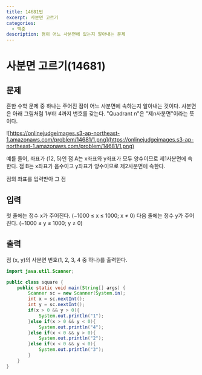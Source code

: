 ```yaml
---
title: 14681번
excerpt: 사분면 고르기
categories:
  - 백준
description: 점이 어느 사분면에 있는지 알아내는 문제
---
```


# 사분면 고르기\(14681\)

## 문제

흔한 수학 문제 중 하나는 주어진 점이 어느 사분면에 속하는지 알아내는 것이다. 사분면은 아래 그림처럼 1부터 4까지 번호를 갖는다. "Quadrant n"은 "제n사분면"이라는 뜻이다.

![https://onlinejudgeimages.s3-ap-northeast-1.amazonaws.com/problem/14681/1.png](https://onlinejudgeimages.s3-ap-northeast-1.amazonaws.com/problem/14681/1.png)

예를 들어, 좌표가 \(12, 5\)인 점 A는 x좌표와 y좌표가 모두 양수이므로 제1사분면에 속한다. 점 B는 x좌표가 음수이고 y좌표가 양수이므로 제2사분면에 속한다.

점의 좌표를 입력받아 그 점

## 입력

첫 줄에는 정수 x가 주어진다. \(−1000 ≤ x ≤ 1000; x ≠ 0\) 다음 줄에는 정수 y가 주어진다. \(−1000 ≤ y ≤ 1000; y ≠ 0\)

## 출력

점 \(x, y\)의 사분면 번호\(1, 2, 3, 4 중 하나\)를 출력한다.

```java
import java.util.Scanner;

public class square {
    public static void main(String[] args) {
        Scanner sc = new Scanner(System.in);
        int x = sc.nextInt();
        int y = sc.nextInt();
        if(x > 0 && y > 0){
            System.out.println("1");
        }else if(x > 0 && y < 0){
            System.out.println("4");
        }else if(x < 0 && y > 0){
            System.out.println("2");
        }else if(x < 0 && y < 0){
            System.out.println("3");
        }
    }
}
```

